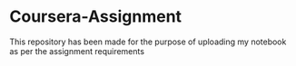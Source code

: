 # Coursera-Assignment
This repository has been made for the purpose of uploading my notebook as per the assignment requirements
